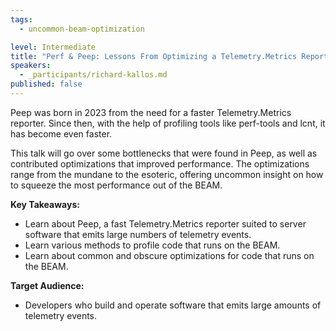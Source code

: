 ```yaml
---
tags:
  - uncommon-beam-optimization

level: Intermediate
title: "Perf & Peep: Lessons From Optimizing a Telemetry.Metrics Reporter"
speakers:
  - _participants/richard-kallos.md
published: false
---
```

Peep was born in 2023 from the need for a faster Telemetry.Metrics reporter. Since then, with the help of profiling tools like perf-tools and lcnt, it has become even faster.

This talk will go over some bottlenecks that were found in Peep, as well as contributed optimizations that improved performance. The optimizations range from the mundane to the esoteric, offering uncommon insight on how to squeeze the most performance out of the BEAM.

**Key Takeaways:**

- Learn about Peep, a fast Telemetry.Metrics reporter suited to server software that emits large numbers of telemetry events.
- Learn various methods to profile code that runs on the BEAM.
- Learn about common and obscure optimizations for code that runs on the BEAM.

**Target Audience:**

- Developers who build and operate software that emits large amounts of telemetry events.
